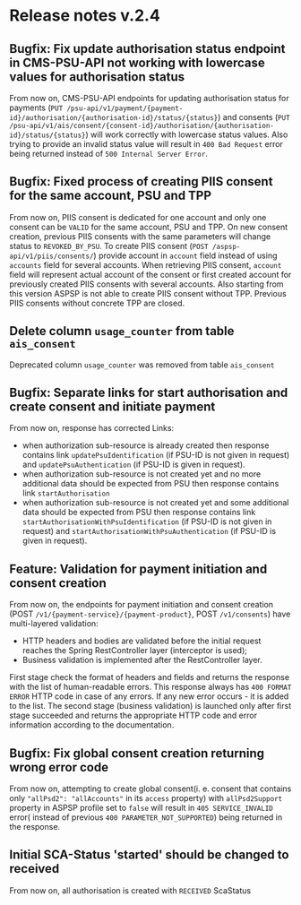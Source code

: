 # Release notes v.2.4

## Bugfix: Fix update authorisation status endpoint in CMS-PSU-API not working with lowercase values for authorisation status
From now on, CMS-PSU-API endpoints for updating authorisation status for payments 
(`PUT /psu-api/v1/payment/{payment-id}/authorisation/{authorisation-id}/status/{status}`) and consents 
(`PUT /psu-api/v1/ais/consent/{consent-id}/authorisation/{authorisation-id}/status/{status}`) will work correctly with
lowercase status values. Also trying to provide an invalid status value will result in `400 Bad Request` error being 
returned instead of `500 Internal Server Error`.

## Bugfix: Fixed process of creating PIIS consent for the same account, PSU and TPP
From now on, PIIS consent is dedicated for one account and only one consent can be `VALID` for the same account, PSU and TPP.
On new consent creation, previous PIIS consents with the same parameters will change status to `REVOKED_BY_PSU`.
To create PIIS consent (`POST /aspsp-api/v1/piis/consents/`) provide account in `account` field instead of using `accounts` field for several accounts.
When retrieving PIIS consent, `account` field will represent actual account of the consent or first created account for previously created PIIS consents with several accounts.
Also starting from this version ASPSP is not able to create PIIS consent without TPP. Previous PIIS consents without concrete TPP are closed.

## Delete column `usage_counter` from table `ais_consent`
Deprecated column `usage_counter` was removed from table `ais_consent`

## Bugfix: Separate links for start authorisation and create consent and initiate payment
From now on, response has corrected Links:
- when authorization sub-resource is already created then response contains link `updatePsuIdentification` (if PSU-ID is not given in request)
and `updatePsuAuthentication` (if PSU-ID is given in request).
- when authorization sub-resource is not created yet and no more additional data should be expected from PSU then response contains link `startAuthorisation`
- when authorization sub-resource is not created yet and some additional data should be expected from PSU then response contains link `startAuthorisationWithPsuIdentification` (if PSU-ID is not given in request)
and `startAuthorisationWithPsuAuthentication` (if PSU-ID is given in request).

## Feature: Validation for payment initiation and consent creation
From now on, the endpoints for payment initiation and consent creation
(POST `/v1/{payment-service}/{payment-product}`, POST `/v1/consents`) have multi-layered validation:
- HTTP headers and bodies are validated before the initial request reaches the Spring RestController layer (interceptor is used);
- Business validation is implemented after the RestController layer.

First stage check the format of headers and fields and returns the response with the list of human-readable errors.
This response always has `400 FORMAT ERROR` HTTP code in case of any errors. If any new error occurs - it is added to
the list. The second stage (business validation) is launched only after first stage succeeded and returns the appropriate
HTTP code and error information according to the documentation. 

## Bugfix: Fix global consent creation returning wrong error code
From now on, attempting to create global consent(i. e. consent that contains only `"allPsd2": "allAccounts"` in its 
`access` property) with `allPsd2Support` property in ASPSP profile set to `false` will result in `405 SERVICE_INVALID` 
error( instead of previous `400 PARAMETER_NOT_SUPPORTED`) being returned in the response.

## Initial SCA-Status 'started' should be changed to received
From now on, all authorisation is created with `RECEIVED` ScaStatus 
